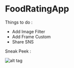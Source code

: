 # FoodRatingApp

Things to do :
- Add Image Filter
- Add Frame Custom
- Share SNS

Sneak Peek :

![alt tag](https://thumbs.gfycat.com/FlamboyantSadAmericanshorthair-size_restricted.gif)
